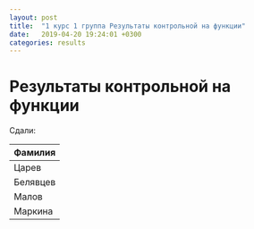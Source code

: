 ```yaml
---
layout: post
title:  "1 курс 1 группа Результаты контрольной на функции"
date:   2019-04-20 19:24:01 +0300
categories: results
---
```

# Результаты контрольной на функции

Сдали:

|Фамилия|
|-------|
|Царев|
|Белявцев|
|Малов|
|Маркина|
